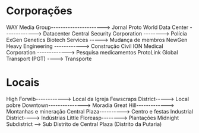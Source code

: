 # Corporações

WAY Media Group----------------------> Jornal
Proto World Data Center -------------> Datacenter
Central Security Corporation --------> Polícia
ExGen Genetics Biotech Services -----> Mudança de membros
NewGen Heavy Engineering ------------> Construção Civil
ION Medical Corporation -------------> Pesquisa medicamentos
ProtoLink Global Transport (PGT) ----> Transporte

# Locais

High Forwib------------> Local da Igreja
Fewscraps District-----> Local pobre
Downtown---------------> Moradia
Great Hill-------------> Montanhas e mineração
Central Plaza----------> Centro e festas
Industrial District----> Indústrias
Little Floreasp--------> Plantações
Midnight Subdistrict --> Sub Distrito de Central Plaza (Distrito da Putaria)
